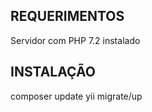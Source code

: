 REQUERIMENTOS
------------

Servidor com PHP 7.2 instalado


INSTALAÇÃO
------------
composer update
yii migrate/up
